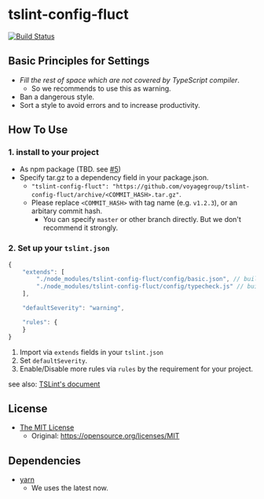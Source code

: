 # tslint-config-fluct

[![Build Status](https://travis-ci.org/voyagegroup/tslint-config-fluct.svg?branch=master)](https://travis-ci.org/voyagegroup/tslint-config-fluct)


## Basic Principles for Settings

- _Fill the rest of space which are not covered by TypeScript compiler_.
    - So we recommends to use this as warning.
- Ban a dangerous style.
- Sort a style to avoid errors and to increase productivity.


## How To Use

### 1. install to your project

- As npm package (TBD. see [#5](https://github.com/voyagegroup/tslint-config-fluct/issues/5))
- Specify tar.gz to a dependency field in your package.json.
    - `"tslint-config-fluct": "https://github.com/voyagegroup/tslint-config-fluct/archive/<COMMIT_HASH>.tar.gz"`.
    - Please replace `<COMMIT_HASH>` with tag name (e.g. `v1.2.3`), or an arbitary commit hash.
        - You can specify `master` or other branch directly. But we don't recommend it strongly.


### 2. Set up your `tslint.json`

```javascript
{
    "extends": [
        "./node_modules/tslint-config-fluct/config/basic.json", // builtin basic rules.
        "./node_modules/tslint-config-fluct/config/typecheck.js" // builtin typecheck rules.
    ],

    "defaultSeverity": "warning",

    "rules": {
    }
}
```

1. Import via `extends` fields in your `tslint.json`
2. Set `defaultSeverity`.
3. Enable/Disable more rules via `rules` by the requirement for your project.

see also: [TSLint's document](https://palantir.github.io/tslint/usage/configuration/)


## License

- [The MIT License](./LICENSE.txt)
    - Original: https://opensource.org/licenses/MIT


## Dependencies

- [yarn](https://yarnpkg.com/)
    - We uses the latest now.
